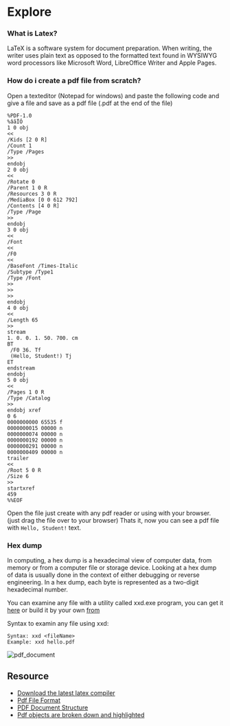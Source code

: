 # Explore

### What is Latex?
LaTeX is a software system for document preparation. When writing, the writer uses plain text as opposed to the formatted text found in WYSIWYG word processors like Microsoft Word, LibreOffice Writer and Apple Pages. 

### How do i create a pdf file from scratch?
Open a texteditor (Notepad for windows) and paste the following code and give a file and save as a pdf file (.pdf at the end of the file)

```
%PDF-1.0
%âãÏÓ
1 0 obj
<<
/Kids [2 0 R]
/Count 1
/Type /Pages
>>
endobj
2 0 obj
<<
/Rotate 0
/Parent 1 0 R
/Resources 3 0 R
/MediaBox [0 0 612 792]
/Contents [4 0 R]
/Type /Page
>>
endobj
3 0 obj
<<
/Font
<<
/F0
<<
/BaseFont /Times-Italic
/Subtype /Type1
/Type /Font
>>
>>
>>
endobj
4 0 obj
<<
/Length 65
>>
stream
1. 0. 0. 1. 50. 700. cm
BT
 /F0 36. Tf
 (Hello, Student!) Tj
ET
endstream
endobj
5 0 obj
<<
/Pages 1 0 R
/Type /Catalog
>>
endobj xref
0 6
0000000000 65535 f
0000000015 00000 n
0000000074 00000 n
0000000192 00000 n
0000000291 00000 n
0000000409 00000 n
trailer
<<
/Root 5 0 R
/Size 6
>>
startxref
459
%%EOF
```

Open the file just create with any pdf reader or using with your browser. (just drag the file over to your browser)
Thats it, now you can see a pdf file with `Hello, Student!` text.

### Hex dump
In computing, a hex dump is a hexadecimal view of computer data, from memory or from a computer file or storage device. Looking at a hex dump of data is usually done in the context of either debugging or reverse engineering. In a hex dump, each byte is represented as a two-digit hexadecimal number.

You can examine any file with a utility called xxd.exe program, you can get it [here](./xxd.exe) or build it by your own [from](https://github.com/mateors/xxd)

Syntax to examin any file using xxd:
```
Syntax: xxd <fileName>
Example: xxd hello.pdf
```

![pdf_document](https://www.oreilly.com/library/view/pdf-explained/9781449321581/httpatomoreillycomsourceoreillyimages1445204.png)

## Resource
* [Download the latest latex compiler](https://miktex.org)
* [Pdf File Format](https://resources.infosecinstitute.com/topic/pdf-file-format-basic-structure)
* [PDF Document Structure](https://www.oreilly.com/library/view/pdf-explained/9781449321581/ch04.html)
* [Pdf objects are broken down and highlighted](https://docs.google.com/document/d/1jgN43m-sJuC6Gnv6ZjKvyucG0QE5DeRHK_pu1rP7is8/edit?usp=sharing)